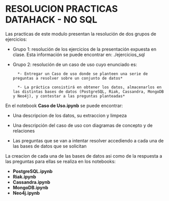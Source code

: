 # RESOLUCION PRACTICAS DATAHACK - NO SQL

Las practicas de este modulo presentan la resolución de dos grupos de ejercicios:

- Grupo 1: resolución de los ejercicios de la presentación expuesta en clase. Esta información se puede encontrar en: ./ejercicios_sql

- Grupo 2: resolución de un caso de uso cuyo enunciado es:

        *- Entregar un Caso de uso donde se planteen una serie de preguntas a resolver sobre un conjunto de datos*

        *- La práctica consistirá en obtener los datos, almacenarlos en las distintas bases de datos (PostgreSQL, Riak, Cassandra, MongoDB y Neo4j), y contestar a las preguntas planteadas*


En el notebook **Caso de Uso.ipynb** se puede encontrar:

 - Una descripcion de los datos, su extraccion y limpeza
 
 - Una descripción del caso de uso con diagramas de concepto y de relaciones
 
 - Las preguntas que se van a intentar resolver accediendo a cada una de las bases de datos que se solicitan

La creacion de cada una de las bases de datos asi como de la respuesta a las preguntas para ellas se realiza en los notebooks:

- **PostgreSQL.ipynb**
- **Riak.ipynb**
- **Cassandra.ipynb**
- **MongoDB.ipynb**
- **Neo4j.ipynb**

